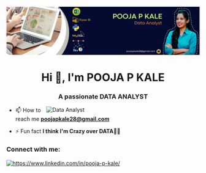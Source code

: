 ![logo](https://github.com/PoojaPKale/PoojaPKale/blob/main/Data%20Analyst%20Linkedin%20Background%20(1).png)
<h1 align="center">Hi 👋, I'm POOJA P KALE</h1>
<h3 align="center">A passionate DATA ANALYST </h3>

<img align="right" alt="Data Analyst" width="400" src="https://encrypted-tbn0.gstatic.com/images?q=tbn:ANd9GcTGy_IJ2j8Hi68vhKm-Q5jmN1Ma2hOEs00u07Z4kcA4we6LhjhapHdeyF5MfrnwiGkfiSg&usqp=CAU">

- 📫 How to reach me **poojapkale28@gmail.com**

- ⚡ Fun fact **I think I'm Crazy over DATA👨‍💻**

<h3 align="left">Connect with me:</h3>
<p align="left">
<a href="https://linkedin.com/in/pooja-p-kale/" target="blank"><img align="center" src="https://raw.githubusercontent.com/rahuldkjain/github-profile-readme-generator/master/src/images/icons/Social/linked-in-alt.svg" alt="https://www.linkedin.com/in/pooja-p-kale/" height="30" width="40" /></a>
</p>
